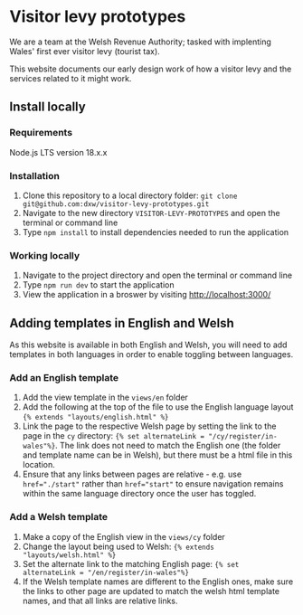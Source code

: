 # Visitor levy prototypes

We are a team at the Welsh Revenue Authority; tasked with implenting Wales' first ever visitor levy (tourist tax).

This website documents our early design work of how a visitor levy and the services related to it might work.

## Install locally

### Requirements

Node.js LTS version 18.x.x

### Installation

1. Clone this repository to a local directory folder: `git clone git@github.com:dxw/visitor-levy-prototypes.git`
2. Navigate to the new directory `VISITOR-LEVY-PROTOTYPES` and open the terminal or command line
3. Type `npm install` to install dependencies needed to run the application

### Working locally

1. Navigate to the project directory and open the terminal or command line
2. Type `npm run dev` to start the application
3. View the application in a broswer by visiting [http://localhost:3000/](http://localhost:3000/)

## Adding templates in English and Welsh

As this website is available in both English and Welsh, you will need to add templates in both languages in order to enable toggling between languages.

### Add an English template
1. Add the view template in the `views/en` folder
2. Add the following at the top of the file to use the English language layout `{% extends "layouts/english.html" %}`
3. Link the page to the respective Welsh page by setting the link to the page in the `cy` directory: `{% set alternateLink = "/cy/register/in-wales"%}`. The link does not need to match the English one (the folder and template name can be in Welsh), but there must be a html file in this location.
4. Ensure that any links between pages are relative - e.g. use `href="./start"` rather than `href="start"` to ensure navigation remains within the same language directory once the user has toggled.

### Add a Welsh template
1. Make a copy of the English view in the `views/cy` folder
2. Change the layout being used to Welsh: `{% extends "layouts/welsh.html" %}`
3. Set the alternate link to the matching English page: `{% set alternateLink = "/en/register/in-wales"%}`
4. If the Welsh template names are different to the English ones, make sure the links to other page are updated to match the welsh html template names, and that all links are relative links.
